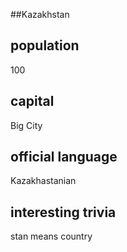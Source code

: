 ##Kazakhstan
## population
100

## capital
Big City
 
## official language
Kazakhastanian

## interesting trivia
stan means country


